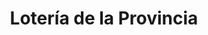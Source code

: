 ---
title: "Lotería de la Provincia"
url: /san-andres/loteria-de-la-provincia-72-diego-pombo/
shop: Lotterie
---